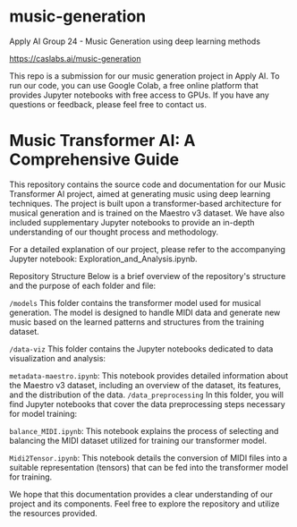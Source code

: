 # music-generation
Apply AI Group 24 - Music Generation using deep learning methods

https://caslabs.ai/music-generation

This repo is a submission for our music generation project in Apply AI. To run our code, you can use Google Colab, a free online platform that provides Jupyter notebooks with free access to GPUs. If you have any questions or feedback, please feel free to contact us.

# Music Transformer AI: A Comprehensive Guide

This repository contains the source code and documentation for our Music Transformer AI project, aimed at generating music using deep learning techniques. The project is built upon a transformer-based architecture for musical generation and is trained on the Maestro v3 dataset. We have also included supplementary Jupyter notebooks to provide an in-depth understanding of our thought process and methodology.

For a detailed explanation of our project, please refer to the accompanying Jupyter notebook: Exploration_and_Analysis.ipynb.

Repository Structure
Below is a brief overview of the repository's structure and the purpose of each folder and file:

`/models`
This folder contains the transformer model used for musical generation. The model is designed to handle MIDI data and generate new music based on the learned patterns and structures from the training dataset.

`/data-viz`
This folder contains the Jupyter notebooks dedicated to data visualization and analysis:

`metadata-maestro.ipynb`: This notebook provides detailed information about the Maestro v3 dataset, including an overview of the dataset, its features, and the distribution of the data.
`/data_preprocessing`
In this folder, you will find Jupyter notebooks that cover the data preprocessing steps necessary for model training:

`balance_MIDI.ipynb`: This notebook explains the process of selecting and balancing the MIDI dataset utilized for training our transformer model.

`Midi2Tensor.ipynb`: This notebook details the conversion of MIDI files into a suitable representation (tensors) that can be fed into the transformer model for training.


We hope that this documentation provides a clear understanding of our project and its components. Feel free to explore the repository and utilize the resources provided.
